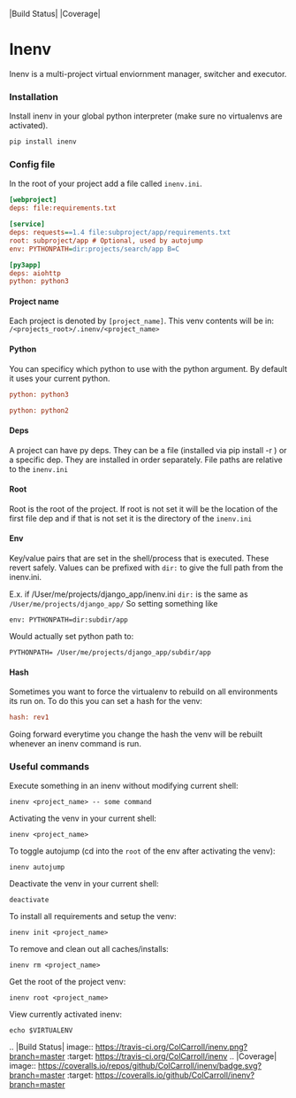 |Build Status| |Coverage|

Inenv
=======

Inenv is a multi-project virtual enviornment manager, switcher and executor.

### Installation

Install inenv in your global python interpreter (make sure no virtualenvs are activated).

```sh
pip install inenv
```

### Config file

In the root of your project add a file called `inenv.ini`.

```ini
[webproject]
deps: file:requirements.txt

[service]
deps: requests==1.4 file:subproject/app/requirements.txt
root: subproject/app # Optional, used by autojump
env: PYTHONPATH=dir:projects/search/app B=C

[py3app]
deps: aiohttp
python: python3
```

#### Project name

Each project is denoted by `[project_name]`. This venv contents will be in: `/<projects_root>/.inenv/<project_name>`

#### Python

You can specificy which python to use with the python argument. By default it uses your current python.

```ini
python: python3
```

```ini
python: python2
```

#### Deps

A project can have py deps. They can be a file (installed via pip install -r <file>) or a specific dep. They are installed in order separately. File paths are relative to the `inenv.ini`

#### Root

Root is the root of the project. If root is not set it will be the location of the first file dep and if that is not set it is the directory of the `inenv.ini`

#### Env

Key/value pairs that are set in the shell/process that is executed. These revert safely. Values can be prefixed with `dir:` to give the full path from the inenv.ini.

E.x. if /User/me/projects/django_app/inenv.ini `dir:` is the same as `/User/me/projects/django_app/` So setting something like

    env: PYTHONPATH=dir:subdir/app

Would actually set python path to:

    PYTHONPATH= /User/me/projects/django_app/subdir/app

#### Hash

Sometimes you want to force the virtualenv to rebuild on all environments its run on. To do this you can set a hash for the venv:

```ini
hash: rev1
```

Going forward everytime you change the hash the venv will be rebuilt whenever an inenv command is run.

### Useful commands

Execute something in an inenv without modifying current shell:

    inenv <project_name> -- some command


Activating the venv in your current shell:

    inenv <project_name>


To toggle autojump (cd into the `root` of the env after activating the venv):

    inenv autojump

Deactivate the venv in your current shell:

    deactivate


To install all requirements and setup the venv:

    inenv init <project_name>

To remove and clean out all caches/installs:

    inenv rm <project_name>


Get the root of the project venv:

    inenv root <project_name>


View currently activated inenv:

    echo $VIRTUALENV

.. |Build Status| image:: https://travis-ci.org/ColCarroll/inenv.png?branch=master
   :target: https://travis-ci.org/ColCarroll/inenv
.. |Coverage| image:: https://coveralls.io/repos/github/ColCarroll/inenv/badge.svg?branch=master
  :target: https://coveralls.io/github/ColCarroll/inenv?branch=master
